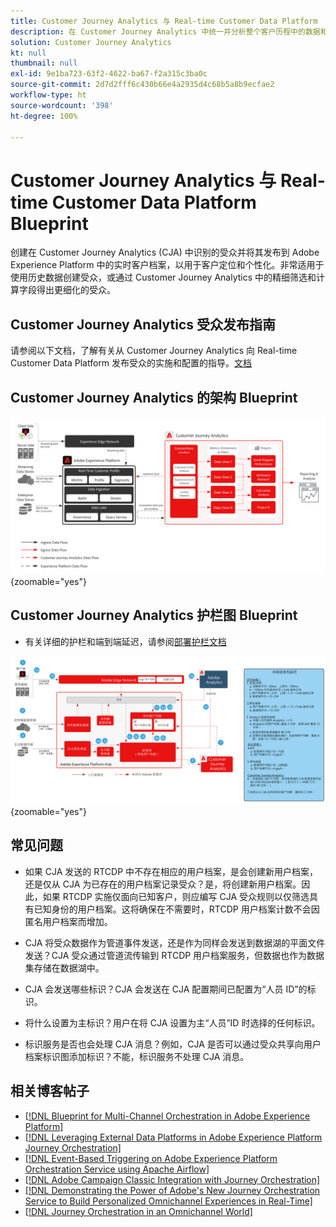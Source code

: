 ```yaml
---
title: Customer Journey Analytics 与 Real-time Customer Data Platform   Blueprint
description: 在 Customer Journey Analytics 中统一并分析整个客户历程中的数据和客户行为，将受众从 CJA 发布到 RTCDP
solution: Customer Journey Analytics
kt: null
thumbnail: null
exl-id: 9e1ba723-63f2-4622-ba67-f2a315c3ba0c
source-git-commit: 2d7d2fff6c430b66e4a2935d4c68b5a8b9ecfae2
workflow-type: ht
source-wordcount: '398'
ht-degree: 100%

---
```


# Customer Journey Analytics 与 Real-time Customer Data Platform   Blueprint

创建在 Customer Journey Analytics (CJA) 中识别的受众并将其发布到 Adobe Experience Platform 中的实时客户档案，以用于客户定位和个性化。非常适用于使用历史数据创建受众，或通过 Customer Journey Analytics 中的精细筛选和计算字段得出更细化的受众。

## Customer Journey Analytics 受众发布指南

请参阅以下文档，了解有关从 Customer Journey Analytics 向 Real-time Customer Data Platform 发布受众的实施和配置的指导。[文档](https://experienceleague.adobe.com/docs/analytics-platform/using/cja-components/audiences/publish.html?lang=zh-Hans)

## Customer Journey Analytics 的架构 Blueprint

![架构图](assets/CJA.svg){zoomable=&quot;yes&quot;}

## Customer Journey Analytics 护栏图 Blueprint

* 有关详细的护栏和端到端延迟，请参阅[部署护栏文档](../experience-platform/deployment/guardrails.md)

![护栏图](../experience-platform/assets/CJA_guardrails.svg){zoomable=&quot;yes&quot;}

## 常见问题

* 如果 CJA 发送的 RTCDP 中不存在相应的用户档案，是会创建新用户档案，还是仅从 CJA 为已存在的用户档案记录受众？是，将创建新用户档案。因此，如果 RTCDP 实施仅面向已知客户，则应编写 CJA 受众规则以仅筛选具有已知身份的用户档案。这将确保在不需要时，RTCDP 用户档案计数不会因匿名用户档案而增加。

* CJA 将受众数据作为管道事件发送，还是作为同样会发送到数据湖的平面文件发送？CJA 受众通过管道流传输到 RTCDP 用户档案服务，但数据也作为数据集存储在数据湖中。

* CJA 会发送哪些标识？CJA 会发送在 CJA 配置期间已配置为“人员 ID”的标识。

* 将什么设置为主标识？用户在将 CJA 设置为主“人员”ID 时选择的任何标识。

* 标识服务是否也会处理 CJA 消息？例如，CJA 是否可以通过受众共享向用户档案标识图添加标识？不能，标识服务不处理 CJA 消息。

## 相关博客帖子

* [[!DNL Blueprint for Multi-Channel Orchestration in Adobe Experience Platform]](https://medium.com/adobetech/blueprint-for-multi-channel-orchestration-in-adobe-experience-platform-c68317e94184)
* [[!DNL Leveraging External Data Platforms in Adobe Experience Platform Journey Orchestration]](https://medium.com/adobetech/leveraging-external-data-platforms-in-adobe-experience-platform-journey-orchestration-54fc6134fe17)
* [[!DNL Event-Based Triggering on Adobe Experience Platform Orchestration Service using Apache Airflow]](https://medium.com/adobetech/event-based-triggering-on-adobe-experience-platform-orchestration-service-using-apache-airflow-8607b28251f1)
* [[!DNL Adobe Campaign Classic Integration with Journey Orchestration]](https://medium.com/adobetech/adobe-campaign-classic-integration-with-journey-orchestration-ae577653281)
* [[!DNL Demonstrating the Power of Adobe's New Journey Orchestration Service to Build Personalized Omnichannel Experiences in Real-Time]](https://medium.com/adobetech/demonstrating-the-power-of-adobes-new-journey-orchestration-service-to-build-personalized-aa60d88cd34)
* [[!DNL Journey Orchestration in an Omnichannel World]](https://medium.com/adobetech/journey-orchestration-in-an-omnichannel-world-3a2d32d556d9)
